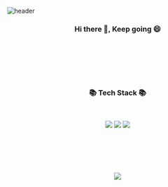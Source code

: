 ![header](https://capsule-render.vercel.app/api?type=waving&color=auto&height=200&section=header&text=jiseong-Ok&fontSize=40)


<h3 align="center"><b> Hi there 👋, Keep going 😄</b></h3>

</br>
</br>
</br>
</br>
</br>

<h3 align="center"><b>📚 Tech Stack 📚</b></h3>
</br>
<p align="center">
<img src="https://img.shields.io/badge/python-3670A0?style=for-the-badge&logo=python&logoColor=ffdd54"/>
<img src="https://img.shields.io/badge/PyTorch-%23EE4C2C.svg?style=for-the-badge&logo=PyTorch&logoColor=white"/> 
<img src="https://img.shields.io/badge/TensorFlow-%23FF6F00.svg?style=for-the-badge&logo=TensorFlow&logoColor=white"/> 
</p>

</br>
</br>
</br>
</br>
</br>
<div align="center"?
  <a href="https://github.com/Jiseong-Ok">
    <img align="center" src="https://github-readme-stats.vercel.app/api?username=jiseong-Ok&show_icons=true&theme=dark" />
  </a>
</div>
